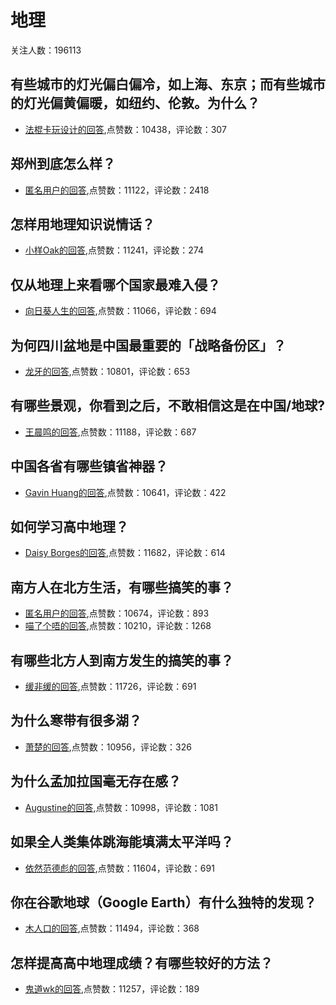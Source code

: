 #  地理 
关注人数：196113
## 有些城市的灯光偏白偏冷，如上海、东京；而有些城市的灯光偏黄偏暖，如纽约、伦敦。为什么？
- [法棍卡玩设计的回答](https://www.zhihu.com/question/441971760/answer/1708096368),点赞数：10438，评论数：307
## 郑州到底怎么样？
- [匿名用户的回答](https://www.zhihu.com/question/55725973/answer/555582387),点赞数：11122，评论数：2418
## 怎样用地理知识说情话？
- [小样Oak的回答](https://www.zhihu.com/question/54251632/answer/1067041408),点赞数：11241，评论数：274
## 仅从地理上来看哪个国家最难入侵？
- [向日葵人生的回答](https://www.zhihu.com/question/301396283/answer/782415487),点赞数：11066，评论数：694
## 为何四川盆地是中国最重要的「战略备份区」？
- [龙牙的回答](https://www.zhihu.com/question/31099380/answer/603216351),点赞数：10801，评论数：653
## 有哪些景观，你看到之后，不敢相信这是在中国/地球?
- [王晨鸣的回答](https://www.zhihu.com/question/358790387/answer/1160416261),点赞数：11188，评论数：687
## 中国各省有哪些镇省神器？
- [Gavin Huang的回答](https://www.zhihu.com/question/68621219/answer/693174823),点赞数：10641，评论数：422
## 如何学习高中地理？
- [Daisy Borges的回答](https://www.zhihu.com/question/20300353/answer/192135401),点赞数：11682，评论数：614
## 南方人在北方生活，有哪些搞笑的事？
- [匿名用户的回答](https://www.zhihu.com/question/307236773/answer/586165660),点赞数：10674，评论数：893
- [喵了个唔的回答](https://www.zhihu.com/question/307236773/answer/569842919),点赞数：10210，评论数：1268
## 有哪些北方人到南方发生的搞笑的事？
- [缓非缓的回答](https://www.zhihu.com/question/311615047/answer/906180899),点赞数：11726，评论数：691
## 为什么寒带有很多湖？
- [萧楚的回答](https://www.zhihu.com/question/36559387/answer/68439228),点赞数：10956，评论数：326
## 为什么孟加拉国毫无存在感？
- [Augustine的回答](https://www.zhihu.com/question/26072763/answer/133389208),点赞数：10998，评论数：1081
## 如果全人类集体跳海能填满太平洋吗？
- [依然范德彪的回答](https://www.zhihu.com/question/282822860/answer/430645844),点赞数：11604，评论数：691
## 你在谷歌地球（Google Earth）有什么独特的发现？
- [木人口的回答](https://www.zhihu.com/question/56763164/answer/586721566),点赞数：11494，评论数：368
## 怎样提高高中地理成绩？有哪些较好的方法？
- [鬼道wk的回答](https://www.zhihu.com/question/24700839/answer/226319910),点赞数：11257，评论数：189
